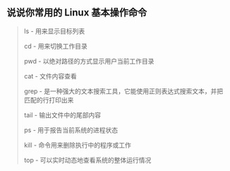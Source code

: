 ## 说说你常用的 Linux 基本操作命令

> ls - 用来显示目标列表
>
> cd - 用来切换工作目录
>
> pwd - 以绝对路径的方式显示用户当前工作目录
>
> cat - 文件内容查看
>
> grep - 是一种强大的文本搜索工具，它能使用正则表达式搜索文本，并把匹配的行打印出来
>
> tail - 输出文件中的尾部内容
>
> ps - 用于报告当前系统的进程状态
>
> kill - 命令用来删除执行中的程序或工作
>
> top - 可以实时动态地查看系统的整体运行情况